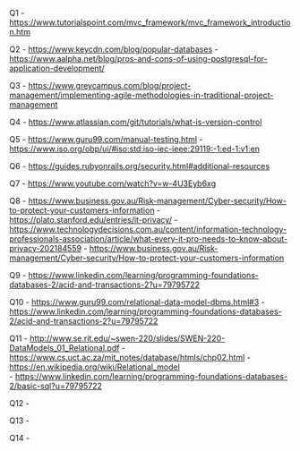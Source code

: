 Q1  - https://www.tutorialspoint.com/mvc_framework/mvc_framework_introduction.htm

Q2  - https://www.keycdn.com/blog/popular-databases
    - https://www.aalpha.net/blog/pros-and-cons-of-using-postgresql-for-application-development/

Q3  - https://www.greycampus.com/blog/project-management/implementing-agile-methodologies-in-traditional-project-management

Q4  - https://www.atlassian.com/git/tutorials/what-is-version-control

Q5  - https://www.guru99.com/manual-testing.html
    - https://www.iso.org/obp/ui/#iso:std:iso-iec-ieee:29119:-1:ed-1:v1:en

Q6  - https://guides.rubyonrails.org/security.html#additional-resources

Q7  - https://www.youtube.com/watch?v=w-4U3Eyb6xg

Q8  - https://www.business.gov.au/Risk-management/Cyber-security/How-to-protect-your-customers-information
    - https://plato.stanford.edu/entries/it-privacy/
    - https://www.technologydecisions.com.au/content/information-technology-professionals-association/article/what-every-it-pro-needs-to-know-about-privacy-202184559 
    - https://www.business.gov.au/Risk-management/Cyber-security/How-to-protect-your-customers-information 

Q9  - https://www.linkedin.com/learning/programming-foundations-databases-2/acid-and-transactions-2?u=79795722

Q10 - https://www.guru99.com/relational-data-model-dbms.html#3
    - https://www.linkedin.com/learning/programming-foundations-databases-2/acid-and-transactions-2?u=79795722

Q11 - http://www.se.rit.edu/~swen-220/slides/SWEN-220-DataModels_01_Relational.pdf
    - https://www.cs.uct.ac.za/mit_notes/database/htmls/chp02.html
    - https://en.wikipedia.org/wiki/Relational_model    
    - https://www.linkedin.com/learning/programming-foundations-databases-2/basic-sql?u=79795722  

Q12 -

Q13 -

Q14 -